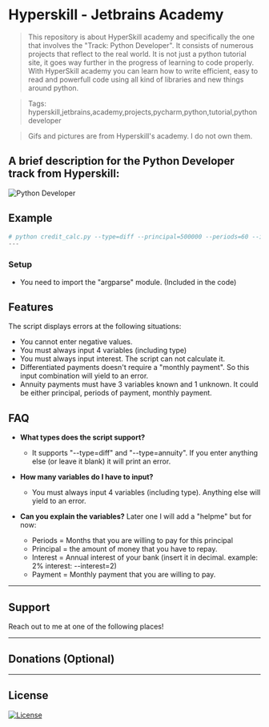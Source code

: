 # Hyperskill - Jetbrains Academy

> This repository is about HyperSkill academy and specifically the one that involves the "Track: Python Developer". It consists of numerous projects that reflect to the real world. It is not just a python tutorial site, it goes way further in the progress of learning to code properly. With HyperSkill academy you can learn how to write efficient, easy to read and powerfull code using all kind of libraries and new things around python.

> Tags: hyperskill,jetbrains,academy,projects,pycharm,python,tutorial,python developer

> Gifs and pictures are from Hyperskill's academy. I do not own them.

## A brief description for the Python Developer track from Hyperskill:

![Python Developer](https://snipboard.io/JOwohg.jpg)

## Example

```python
# python credit_calc.py --type=diff --principal=500000 --periods=60 --interest=10
---
```

### Setup

- You need to import the "argparse" module. (Included in the code)


## Features

The script displays errors at the following situations:
- You cannot enter negative values.
- You must always input 4 variables (including type)
- You must always input interest. The script can not calculate it.
- Differentiated payments doesn't require a "monthly payment". So this input combination will yield to an error.
- Annuity payments must have 3 variables known and 1 unknown. It could be either principal, periods of payment, monthly payment.

## FAQ

- **What types does the script support?**
    - It supports "--type=diff" and "--type=annuity". If you enter anything else (or leave it blank) it will print an error.
    
- **How many variables do I have to input?**
    - You must always input 4 variables (including type). Anything else will yield to an error.

- **Can you explain the variables?**
    Later one I will add a "helpme" but for now:
     - Periods = Months that you are willing to pay for this principal
     - Principal = the amount of money that you have to repay.
     - Interest = Annual interest of your bank (insert it in decimal. example: 2% interest: --interest=2)
     - Payment = Monthly payment that you are willing to pay.

---

## Support


Reach out to me at one of the following places!


---

## Donations (Optional)




---

## License

[![License](http://img.shields.io/:license-mit-blue.svg?style=flat-square)](http://badges.mit-license.org)


